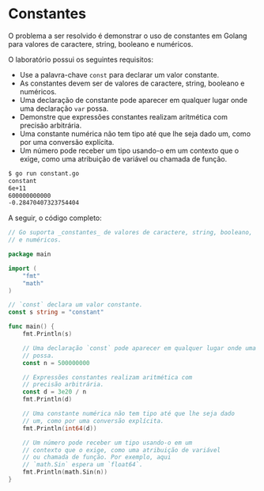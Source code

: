 # Constantes

O problema a ser resolvido é demonstrar o uso de constantes em Golang para valores de caractere, string, booleano e numéricos.

O laboratório possui os seguintes requisitos:

- Use a palavra-chave `const` para declarar um valor constante.
- As constantes devem ser de valores de caractere, string, booleano e numéricos.
- Uma declaração de constante pode aparecer em qualquer lugar onde uma declaração `var` possa.
- Demonstre que expressões constantes realizam aritmética com precisão arbitrária.
- Uma constante numérica não tem tipo até que lhe seja dado um, como por uma conversão explícita.
- Um número pode receber um tipo usando-o em um contexto que o exige, como uma atribuição de variável ou chamada de função.

```sh
$ go run constant.go
constant
6e+11
600000000000
-0.28470407323754404
```

A seguir, o código completo:

```go
// Go suporta _constantes_ de valores de caractere, string, booleano,
// e numéricos.

package main

import (
	"fmt"
	"math"
)

// `const` declara um valor constante.
const s string = "constant"

func main() {
	fmt.Println(s)

	// Uma declaração `const` pode aparecer em qualquer lugar onde uma declaração `var`
	// possa.
	const n = 500000000

	// Expressões constantes realizam aritmética com
	// precisão arbitrária.
	const d = 3e20 / n
	fmt.Println(d)

	// Uma constante numérica não tem tipo até que lhe seja dado
	// um, como por uma conversão explícita.
	fmt.Println(int64(d))

	// Um número pode receber um tipo usando-o em um
	// contexto que o exige, como uma atribuição de variável
	// ou chamada de função. Por exemplo, aqui
	// `math.Sin` espera um `float64`.
	fmt.Println(math.Sin(n))
}
```

